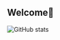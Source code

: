 ## Welcome🦙

![GitHub stats](https://github-readme-stats.vercel.app/api?username=JoschaPMaliem&show_icons=true&theme=synthwave)
<!--
**JoschaPMaliem/JoschaPMaliem** is a ✨ _special_ ✨ repository because its `README.md` (this file) appears on your GitHub profile.

Here are some ideas to get you started:

- 🔭 I’m currently working on ...
- 🌱 I’m currently learning ...
- 👯 I’m looking to collaborate on ...
- 🤔 I’m looking for help with ...
- 💬 Ask me about ...
- 📫 How to reach me: ...
- 😄 Pronouns: ...
- ⚡ Fun fact: ...
-->

